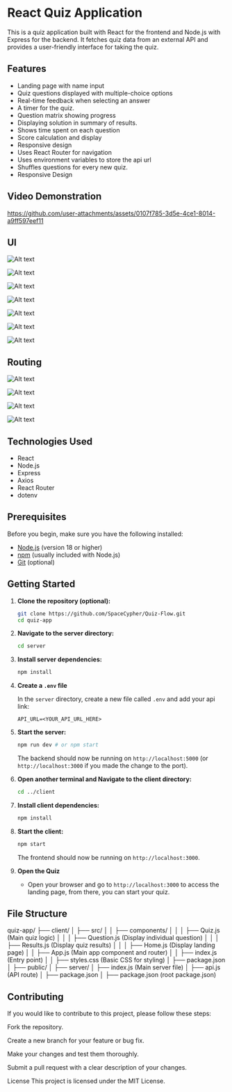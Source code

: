 # React Quiz Application

This is a quiz application built with React for the frontend and Node.js with Express for the backend. It fetches quiz data from an external API and provides a user-friendly interface for taking the quiz.

## Features

-   Landing page with name input
-   Quiz questions displayed with multiple-choice options
-   Real-time feedback when selecting an answer
-   A timer for the quiz.
-   Question matrix showing progress
-   Displaying solution in summary of results.
-   Shows time spent on each question
-   Score calculation and display
-   Responsive design
-   Uses React Router for navigation
-   Uses environment variables to store the api url
-   Shuffles questions for every new quiz.
-   Responsive Design

## Video Demonstration
https://github.com/user-attachments/assets/0107f785-3d5e-4ce1-8014-a9ff597eef11

## UI 

![Alt text](images/image1.png)

![Alt text](images/image2.png)

![Alt text](images/image3.png)

![Alt text](images/image4.png)

![Alt text](images/image5.png)

![Alt text](images/image6.png)

![Alt text](images/image7.png)

## Routing

![Alt text](images/image8.png)

![Alt text](images/image9.png)

![Alt text](images/image10.png)

![Alt text](images/image11.png)

## Technologies Used

*   React
*   Node.js
*   Express
*   Axios
*   React Router
*   dotenv

## Prerequisites

Before you begin, make sure you have the following installed:

-   [Node.js](https://nodejs.org/) (version 18 or higher)
-   [npm](https://www.npmjs.com/) (usually included with Node.js)
-   [Git](https://git-scm.com/) (optional)

## Getting Started

1.  **Clone the repository (optional):**

    ```bash
    git clone https://github.com/SpaceCypher/Quiz-Flow.git
    cd quiz-app
    ```

2.  **Navigate to the server directory:**

    ```bash
    cd server
    ```

3.  **Install server dependencies:**

    ```bash
    npm install
    ```

4.  **Create a `.env` file**

    In the `server` directory, create a new file called `.env` and add your api link:

    ```
    API_URL=<YOUR_API_URL_HERE>
    ```

5.  **Start the server:**

    ```bash
    npm run dev # or npm start
    ```

    The backend should now be running on `http://localhost:5000` (or `http://localhost:3000` if you made the change to the port).

6.  **Open another terminal and Navigate to the client directory:**

    ```bash
    cd ../client
    ```

7.  **Install client dependencies:**

    ```bash
    npm install
    ```

8.  **Start the client:**

    ```bash
    npm start
    ```

    The frontend should now be running on `http://localhost:3000`.

9.  **Open the Quiz**
     * Open your browser and go to `http://localhost:3000` to access the landing page, from there, you can start your quiz.

## File Structure
quiz-app/
├── client/
│ ├── src/
│ │ ├── components/
│ │ │ ├── Quiz.js (Main quiz logic)
│ │ │ ├── Question.js (Display individual question)
│ │ │ ├── Results.js (Display quiz results)
│ │ │ ├── Home.js (Display landing page)
│ │ ├── App.js (Main app component and router)
│ │ ├── index.js (Entry point)
│ │ ├── styles.css (Basic CSS for styling)
│ ├── package.json
│ ├── public/
│
├── server/
│ ├── index.js (Main server file)
│ ├── api.js (API route)
│ ├── package.json
│
├── package.json (root package.json)


## Contributing
If you would like to contribute to this project, please follow these steps:

Fork the repository.

Create a new branch for your feature or bug fix.

Make your changes and test them thoroughly.

Submit a pull request with a clear description of your changes.

License
This project is licensed under the MIT License.


